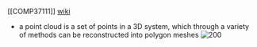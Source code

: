 [[COMP37111]]
[wiki](https://en.wikipedia.org/wiki/Point_cloud)

- a point cloud is a set of points in a 3D system, which through a variety of methods can be reconstructed into polygon meshes
![200](https://upload.wikimedia.org/wikipedia/commons/4/4c/Point_cloud_torus.gif)